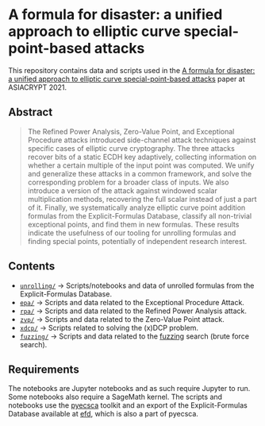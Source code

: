 # A formula for disaster: a unified approach to elliptic curve special-point-based attacks

This repository contains data and scripts used in the [A formula for disaster: a unified approach to elliptic curve special-point-based attacks](https://crocs.fi.muni.cz/public/papers/formulas_asiacrypt21) paper at ASIACRYPT 2021.

## Abstract

> The Refined Power Analysis, Zero-Value Point, and Exceptional Procedure 
> attacks introduced side-channel attack techniques against
> specific cases of elliptic curve cryptography. The three attacks recover
> bits of a static ECDH key adaptively, collecting information on whether
> a certain multiple of the input point was computed. We unify and generalize
> these attacks in a common framework, and solve the corresponding
> problem for a broader class of inputs. We also introduce a version of
> the attack against windowed scalar multiplication methods, recovering
> the full scalar instead of just a part of it. Finally, we systematically
> analyze elliptic curve point addition formulas from the Explicit-Formulas
> Database, classify all non-trivial exceptional points, and find them
> in new formulas. These results indicate the usefulness of our tooling for
> unrolling formulas and finding special points, potentially of independent
> research interest.


## Contents

 * [`unrolling/`](unrolling/) -> Scripts/notebooks and data of unrolled formulas from the Explicit-Formulas Database.
 * [`epa/`](epa/) -> Scripts and data related to the Exceptional Procedure Attack.
 * [`rpa/`](rpa/) -> Scripts and data related to the Refined Power Analysis attack.
 * [`zvp/`](zvp/) -> Scripts and data related to the Zero-Value Point attack.
 * [`xdcp/`](xdcp/) -> Scripts related to solving the (x)DCP problem.
 * [`fuzzing/`](fuzzing/) -> Scripts and data related to the [fuzzing](./fuzzing/README.md) search (brute force search).

## Requirements

The notebooks are Jupyter notebooks and as such require Jupyter to run.
Some notebooks also require a SageMath kernel.
The scripts and notebooks use the [pyecsca](https://pyecsca.org)
toolkit and an export of the Explicit-Formulas Database available at [efd](https://github.com/crocs-muni/efd),
which is also a part of pyecsca.

